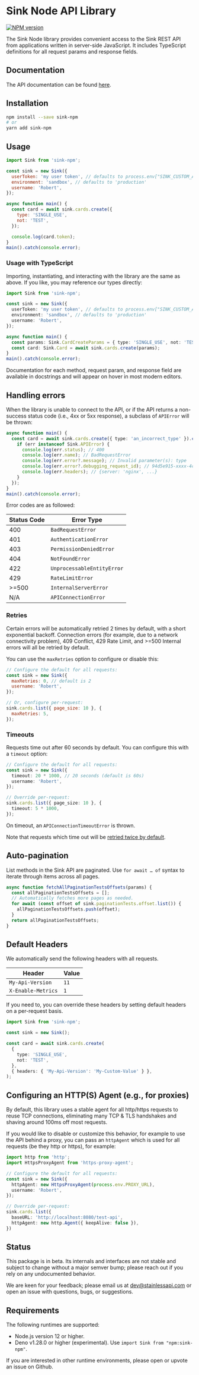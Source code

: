 # Sink Node API Library

[![NPM version](https://img.shields.io/npm/v/sink-npm.svg)](https://npmjs.org/package/sink-npm)

The Sink Node library provides convenient access to the Sink REST API from applications written in server-side JavaScript.
It includes TypeScript definitions for all request params and response fields.

## Documentation

The API documentation can be found [here](https://stainlessapi.com).

## Installation

```sh
npm install --save sink-npm
# or
yarn add sink-npm
```

## Usage

```js
import Sink from 'sink-npm';

const sink = new Sink({
  userToken: 'my user token', // defaults to process.env["SINK_CUSTOM_API_KEY_ENV"]
  environment: 'sandbox', // defaults to 'production'
  username: 'Robert',
});

async function main() {
  const card = await sink.cards.create({
    type: 'SINGLE_USE',
    not: 'TEST',
  });

  console.log(card.token);
}
main().catch(console.error);
```

### Usage with TypeScript

Importing, instantiating, and interacting with the library are the same as above.
If you like, you may reference our types directly:

```ts
import Sink from 'sink-npm';

const sink = new Sink({
  userToken: 'my user token', // defaults to process.env["SINK_CUSTOM_API_KEY_ENV"]
  environment: 'sandbox', // defaults to 'production'
  username: 'Robert',
});

async function main() {
  const params: Sink.CardCreateParams = { type: 'SINGLE_USE', not: 'TEST' };
  const card: Sink.Card = await sink.cards.create(params);
}
main().catch(console.error);
```

Documentation for each method, request param, and response field are available in docstrings and will appear on hover in most modern editors.

## Handling errors

When the library is unable to connect to the API,
or if the API returns a non-success status code (i.e., 4xx or 5xx response),
a subclass of `APIError` will be thrown:

```ts
async function main() {
  const card = await sink.cards.create({ type: 'an_incorrect_type' }).catch((err) => {
    if (err instanceof Sink.APIError) {
      console.log(err.status); // 400
      console.log(err.name); // BadRequestError
      console.log(err.error?.message); // Invalid parameter(s): type
      console.log(err.error?.debugging_request_id); // 94d5e915-xxxx-4cee-a4f5-2xd6ebd279ac
      console.log(err.headers); // {server: 'nginx', ...}
    }
  });
}
main().catch(console.error);
```

Error codes are as followed:

| Status Code | Error Type                 |
| ----------- | -------------------------- |
| 400         | `BadRequestError`          |
| 401         | `AuthenticationError`      |
| 403         | `PermissionDeniedError`    |
| 404         | `NotFoundError`            |
| 422         | `UnprocessableEntityError` |
| 429         | `RateLimitError`           |
| >=500       | `InternalServerError`      |
| N/A         | `APIConnectionError`       |

### Retries

Certain errors will be automatically retried 2 times by default, with a short exponential backoff.
Connection errors (for example, due to a network connectivity problem), 409 Conflict, 429 Rate Limit,
and >=500 Internal errors will all be retried by default.

You can use the `maxRetries` option to configure or disable this:

<!-- prettier-ignore -->
```js
// Configure the default for all requests:
const sink = new Sink({
  maxRetries: 0, // default is 2
  username: 'Robert',
});

// Or, configure per-request:
sink.cards.list({ page_size: 10 }, {
  maxRetries: 5,
});
```

### Timeouts

Requests time out after 60 seconds by default. You can configure this with a `timeout` option:

<!-- prettier-ignore -->
```ts
// Configure the default for all requests:
const sink = new Sink({
  timeout: 20 * 1000, // 20 seconds (default is 60s)
  username: 'Robert',
});

// Override per-request:
sink.cards.list({ page_size: 10 }, {
  timeout: 5 * 1000,
});
```

On timeout, an `APIConnectionTimeoutError` is thrown.

Note that requests which time out will be [retried twice by default](#retries).

## Auto-pagination

List methods in the Sink API are paginated.
Use `for await … of` syntax to iterate through items across all pages.

```ts
async function fetchAllPaginationTestsOffsets(params) {
  const allPaginationTestsOffsets = [];
  // Automatically fetches more pages as needed.
  for await (const offset of sink.paginationTests.offset.list()) {
    allPaginationTestsOffsets.push(offset);
  }
  return allPaginationTestsOffsets;
}
```

## Default Headers

We automatically send the following headers with all requests.

| Header             | Value |
| ------------------ | ----- |
| `My-Api-Version`   | `11`  |
| `X-Enable-Metrics` | `1`   |

If you need to, you can override these headers by setting default headers on a per-request basis.

```ts
import Sink from 'sink-npm';

const sink = new Sink();

const card = await sink.cards.create(
  {
    type: 'SINGLE_USE',
    not: 'TEST',
  },
  { headers: { 'My-Api-Version': 'My-Custom-Value' } },
);
```

## Configuring an HTTP(S) Agent (e.g., for proxies)

By default, this library uses a stable agent for all http/https requests to reuse TCP connections, eliminating many TCP & TLS handshakes and shaving around 100ms off most requests.

If you would like to disable or customize this behavior, for example to use the API behind a proxy, you can pass an `httpAgent` which is used for all requests (be they http or https), for example:

<!-- prettier-ignore -->
```ts
import http from 'http';
import HttpsProxyAgent from 'https-proxy-agent';

// Configure the default for all requests:
const sink = new Sink({
  httpAgent: new HttpsProxyAgent(process.env.PROXY_URL),
  username: 'Robert',
});

// Override per-request:
sink.cards.list({
  baseURL: 'http://localhost:8080/test-api',
  httpAgent: new http.Agent({ keepAlive: false }),
})
```

## Status

This package is in beta. Its internals and interfaces are not stable
and subject to change without a major semver bump;
please reach out if you rely on any undocumented behavior.

We are keen for your feedback; please email us at [dev@stainlessapi.com](mailto:dev@stainlessapi.com)
or open an issue with questions, bugs, or suggestions.

## Requirements

The following runtimes are supported:

- Node.js version 12 or higher.
- Deno v1.28.0 or higher (experimental).
  Use `import Sink from "npm:sink-npm"`.

If you are interested in other runtime environments, please open or upvote an issue on Github.
